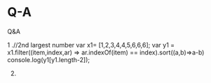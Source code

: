 # Q-A
Q&amp;A

1 .//2nd largest number
  var x1= [1,2,3,4,4,5,6,6,6];
  var y1 = x1.filter((item,index,ar) => ar.indexOf(item) == index).sort((a,b)=>a-b)
  console.log(y1[y1.length-2]);
  
 2.  
